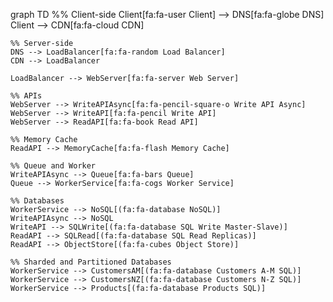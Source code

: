 graph TD
    %% Client-side
    Client[fa:fa-user Client] --> DNS[fa:fa-globe DNS]
    Client --> CDN[fa:fa-cloud CDN]

    %% Server-side
    DNS --> LoadBalancer[fa:fa-random Load Balancer]
    CDN --> LoadBalancer

    LoadBalancer --> WebServer[fa:fa-server Web Server]

    %% APIs
    WebServer --> WriteAPIAsync[fa:fa-pencil-square-o Write API Async]
    WebServer --> WriteAPI[fa:fa-pencil Write API]
    WebServer --> ReadAPI[fa:fa-book Read API]

    %% Memory Cache
    ReadAPI --> MemoryCache[fa:fa-flash Memory Cache]

    %% Queue and Worker
    WriteAPIAsync --> Queue[fa:fa-bars Queue]
    Queue --> WorkerService[fa:fa-cogs Worker Service]

    %% Databases
    WorkerService --> NoSQL[(fa:fa-database NoSQL)]
    WriteAPIAsync --> NoSQL
    WriteAPI --> SQLWrite[(fa:fa-database SQL Write Master-Slave)]
    ReadAPI --> SQLRead[(fa:fa-database SQL Read Replicas)]
    ReadAPI --> ObjectStore[(fa:fa-cubes Object Store)]

    %% Sharded and Partitioned Databases
    WorkerService --> CustomersAM[(fa:fa-database Customers A-M SQL)]
    WorkerService --> CustomersNZ[(fa:fa-database Customers N-Z SQL)]
    WorkerService --> Products[(fa:fa-database Products SQL)]
